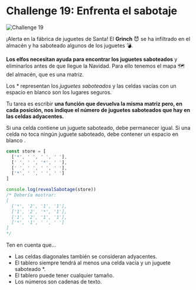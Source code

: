 # Challenge 19: Enfrenta el sabotaje

![Challenge 19](https://adventjs.dev/challenges-2023/19.png)

¡Alerta en la fábrica de juguetes de Santa! El **Grinch** 😈 se ha infiltrado en el almacén y ha saboteado algunos de los juguetes 💣.

**Los elfos necesitan ayuda para encontrar los juguetes saboteados** y eliminarlos antes de que llegue la Navidad. Para ello tenemos el mapa 🗺️ del almacén, que es una matriz.

Los * representan los _juguetes saboteados_ y las celdas vacías con un espacio en blanco son los lugares seguros.

Tu tarea es escribir **una función que devuelva la misma matriz pero, en cada posición, nos indique el número de juguetes saboteados que hay en las celdas adyacentes.**

Si una celda contiene un juguete saboteado, debe permanecer igual. Si una celda no toca ningún juguete saboteado, debe contener un espacio en blanco .

```js
const store = [
  ['*', ' ', ' ', ' '],
  [' ', ' ', '*', ' '],
  [' ', ' ', ' ', ' '],
  ['*', ' ', ' ', ' ']
]

console.log(revealSabotage(store))
/* Debería mostrar:
[
  ['*', '2', '1', '1'],
  ['1', '2', '*', '1'],
  ['1', '2', '1', '1'],
  ['*', '1', ' ', ' ']
]
*/
```

Ten en cuenta que…

- Las celdas diagonales también se consideran adyacentes.
- El tablero siempre tendrá al menos una celda vacía y un juguete saboteado *.
- El tablero puede tener cualquier tamaño.
- Los números son cadenas de texto.
